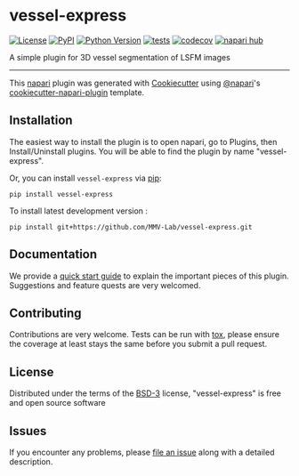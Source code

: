 # vessel-express

[![License](https://img.shields.io/pypi/l/vessel-express.svg?color=green)](https://github.com/MMV-Lab/vessel-express/raw/main/LICENSE)
[![PyPI](https://img.shields.io/pypi/v/vessel-express.svg?color=green)](https://pypi.org/project/vessel-express)
[![Python Version](https://img.shields.io/pypi/pyversions/vessel-express.svg?color=green)](https://python.org)
[![tests](https://github.com/MMV-Lab/vessel-express/workflows/tests/badge.svg)](https://github.com/MMV-Lab/vessel-express/actions)
[![codecov](https://codecov.io/gh/MMV-Lab/vessel-express/branch/main/graph/badge.svg)](https://codecov.io/gh/MMV-Lab/vessel-express)
[![napari hub](https://img.shields.io/endpoint?url=https://api.napari-hub.org/shields/vessel-express)](https://napari-hub.org/plugins/vessel-express)

A simple plugin for 3D vessel segmentation of LSFM images

----------------------------------

This [napari] plugin was generated with [Cookiecutter] using [@napari]'s [cookiecutter-napari-plugin] template.


## Installation

The easiest way to install the plugin is to open napari, go to Plugins, then Install/Uninstall plugins. You will be able to find the plugin by name "vessel-express". 

Or, you can install `vessel-express` via [pip]:

    pip install vessel-express


To install latest development version :

    pip install git+https://github.com/MMV-Lab/vessel-express.git


## Documentation

We provide a [quick start guide](quick_start.md) to explain the important pieces of this plugin. Suggestions and feature quests are very welcomed. 


## Contributing

Contributions are very welcome. Tests can be run with [tox], please ensure
the coverage at least stays the same before you submit a pull request.

## License

Distributed under the terms of the [BSD-3] license,
"vessel-express" is free and open source software

## Issues

If you encounter any problems, please [file an issue] along with a detailed description.

[napari]: https://github.com/napari/napari
[Cookiecutter]: https://github.com/audreyr/cookiecutter
[@napari]: https://github.com/napari
[MIT]: http://opensource.org/licenses/MIT
[BSD-3]: http://opensource.org/licenses/BSD-3-Clause
[GNU GPL v3.0]: http://www.gnu.org/licenses/gpl-3.0.txt
[GNU LGPL v3.0]: http://www.gnu.org/licenses/lgpl-3.0.txt
[Apache Software License 2.0]: http://www.apache.org/licenses/LICENSE-2.0
[Mozilla Public License 2.0]: https://www.mozilla.org/media/MPL/2.0/index.txt
[cookiecutter-napari-plugin]: https://github.com/napari/cookiecutter-napari-plugin

[file an issue]: https://github.com/MMV-Lab/vessel-express/issues

[napari]: https://github.com/napari/napari
[tox]: https://tox.readthedocs.io/en/latest/
[pip]: https://pypi.org/project/pip/
[PyPI]: https://pypi.org/
